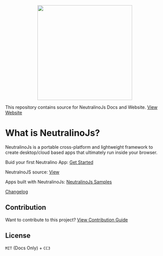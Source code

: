 <div align="center">
  <img src="https://cdn.rawgit.com/neutralinojs/neutralinojs.github.io/b667f2c2/docs/nllogo.png" style="width:300px;"/>
</div>

This repository contains source for NeutralinoJs Docs and Website. [View Website](https://neutralinojs.github.io)

# What is NeutralinoJs? 
NeutralinoJs is a portable cross-platform and lightweight framework to create desktop/cloud based apps that ultimately run inside your browser. 

Buid your first Neutralino App: [Get Started](https://neutralinojs.github.io/docs/#/gettingstarted/quickstart)

NeutralnoJS source: [View](https://github.com/neutralinojs/neutralinojs)

Apps built with NeutralinoJs: [NeutralinoJs Samples](https://github.com/neutralinojs/neutralinojs-samples)

[Changelog](https://neutralino.js.org/docs/#/other/changelog)

## Contribution
Want to contribute to this project? [View Contribution Guide](contribution.md)

## License 
`MIT` (Docs Only) + `CC3`

